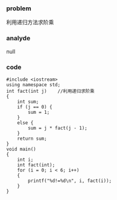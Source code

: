### problem

利用递归方法求阶乘

### analyde

null

### code
```
#include <iostream>
using namespace std;
int fact(int j)    //利用递归求阶乘
{
    int sum;
    if (j == 0) {
        sum = 1;
    }
    else {
        sum = j * fact(j - 1);
    }
    return sum;
}
void main()
{
    int i;
    int fact(int);
    for (i = 0; i < 6; i++)
    {
        printf("%d!=%d\n", i, fact(i));
    }
}
```
